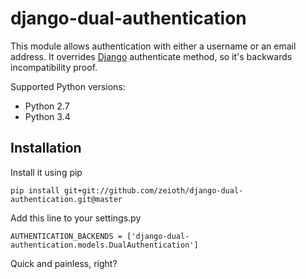# django-dual-authentication

This module allows authentication with either a username or an email address. It overrides [Django](https://www.djangoproject.com/) authenticate method, so it's backwards incompatibility proof.

Supported Python versions:

 * Python 2.7
 * Python 3.4

## Installation

Install it using pip

    pip install git+git://github.com/zeioth/django-dual-authentication.git@master

Add this line to your settings.py

    AUTHENTICATION_BACKENDS = ['django-dual-authentication.models.DualAuthentication']

Quick and painless, right?
